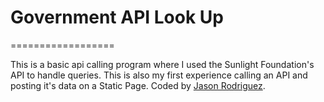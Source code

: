 # Government API Look Up
==================

This is a basic api calling program where I used the Sunlight Foundation's API to handle queries. This is also my first experience calling an API and posting it's data on a Static Page. Coded by [Jason Rodriguez](http://jasonrodriguez.net/index.html).

